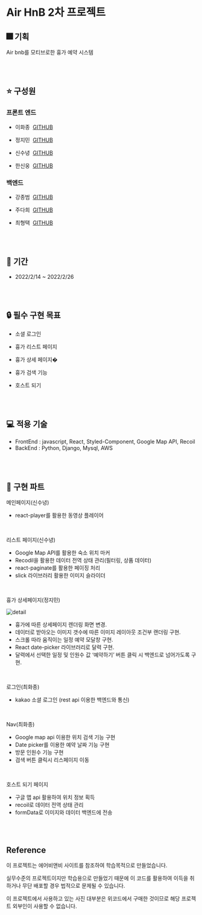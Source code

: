 # Air HnB 2차 프로젝트

## 🎆 기획

Air bnb를 모티브로한 흉가 예약 시스템

<br><br>

## ⭐️ 구성원

### 프론트 엔드

- 이화종 &nbsp;[GITHUB](https://github.com/hjlee1811)

- 정지민 &nbsp;[GITHUB](https://github.com/rindalica)

- 신수녕&nbsp; [GITHUB](https://github.com/cozynye)

- 한신웅&nbsp; [GITHUB](https://github.com/hsuj86)

### 백엔드

- 강종범&nbsp; [GITHUB](https://github.com/jxngbxxm)

- 주다희 &nbsp;[GITHUB](https://github.com/newdana01)

- 최형택 &nbsp;[GITHUB](https://github.com/knuckles6974)

<br><br>

## 📆 기간

- 2022/2/14 ~ 2022/2/26

<br><br>

## 🔒 필수 구현 목표

- 소셜 로그인

- 흉가 리스트 페이지

- 흉가 상세 페이지�

- 흉가 검색 기능

- 호스트 되기

<br><br>

## 💻 적용 기술

- FrontEnd : javascript, React, Styled-Component, Google Map API, Recoil
- BackEnd : Python, Django, Mysql, AWS

<br><br>

## 📌 구현 파트

메인페이지(신수녕)

- react-player를 활용한 동영상 플레이어

<br>

리스트 페이지(신수녕)

- Google Map API를 활용한 숙소 위치 마커
- Recodil을 활용한 데이터 전역 상태 관리(필터링, 상품 데이터)
- react-paginate를 활용한 페이징 처리
- slick 라이브러리 활용한 이미지 슬라이더

<br>

흉가 상세페이지(정지민)

![detail](https://user-images.githubusercontent.com/68885795/155672371-b72a202b-1f1b-4988-9bf3-bb5ccf2d19d6.gif)


- 흉가에 따른 상세페이지 렌더링 화면 변경.
- 데이터로 받아오는 이미지 갯수에 따른 이미지 레이아웃 조건부 랜더링 구현.
- 스크롤 따라 움직이는 일정 예약 모달창 구현.
- React date-picker 라이브러리로 달력 구현.
- 달력에서 선택한 일정 및 인원수 값 ‘예약하기’ 버튼 클릭 시 백엔드로 넘어가도록 구현.

<br>

로그인(최화종)

- kakao 소셜 로그인 (rest api 이용한 백엔드와 통신)

<br>

Nav(최화종)

- Google map api 이용한 위치 검색 기능 구현
- Date picker를 이용한 예약 날짜 기능 구현
- 방문 인원수 기능 구현
- 검색 버튼 클릭시 리스페이지 이동

<br>

호스트 되기 페이지

- 구글 맵 api 활용하여 위치 정보 획득
- recoil로 데이터 전역 상태 관리
- formData로 이미지와 데이터 백엔드에 전송

<br><br>

## Reference

이 프로젝트는 에어비앤비 사이트를 참조하여 학습목적으로 만들었습니다.

실무수준의 프로젝트이지만 학습용으로 만들었기 때문에 이 코드를 활용하여 이득을 취하거나 무단 배포할 경우 법적으로 문제될 수 있습니다.

이 프로젝트에서 사용하고 있는 사진 대부분은 위코드에서 구매한 것이므로 해당 프로젝트 외부인이 사용할 수 없습니다.
